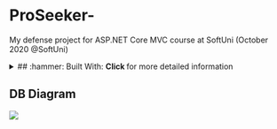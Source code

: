 # ProSeeker-
My defense project for ASP.NET Core MVC course at SoftUni (October 2020 @SoftUni)
<details>
   <summary>
      ## :hammer: Built With: <strong> Click </strong> for more detailed information
   </summary>

* <strong>.NET Core 3.1 <strong>
* <strong>ASP.NET Core 3.1 <strong>
* <strong>Entity Framework Core 3.1 <strong> 
* <strong>FontAwesome<strong> (font icons)
* <strong>AutoMapper<strong> (object-to-object mapping library)
* <strong>Repository<strong> Pattern (Mainly to maintain soft deletion)
* <strong>Cloudinary<strong> (file storage)
* <strong>TinyMCE<strong> (text redactor)
* <strong>HtmlSanitizer<strong> (XSS protection)
* <strong>Bootsrap 4<strong>
* <strong>JavaScript<strong> (well…)
* <strong>CSS<strong>
* <strong>HTML 5<strong>
* <strong>Moment.Js<strong> (JavaScript library for easier work with date-time)
* <strong>JQuery<strong>
* <strong>SignalR<strong> (used for real-time chat)
* <strong>WebAPI <strong>
* <strong>xUnit<strong> (for testing) 

</details>

## DB Diagram
![](https://res.cloudinary.com/zmax/image/upload/v1609037517/81eec76a-fb6c-4ccf-9941-b4fe8bec34f9profilePicture.png)
